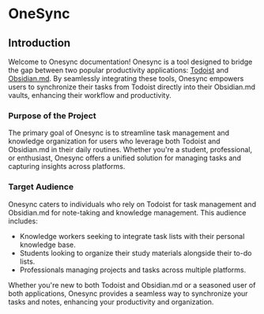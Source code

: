 # OneSync
## Introduction

Welcome to Onesync documentation! Onesync is a tool designed to bridge the gap between two popular productivity applications: [Todoist](https://todoist.com/) and [Obsidian.md](https://obsidian.md/). By seamlessly integrating these tools, Onesync empowers users to synchronize their tasks from Todoist directly into their Obsidian.md vaults, enhancing their workflow and productivity.

### Purpose of the Project
The primary goal of Onesync is to streamline task management and knowledge organization for users who leverage both Todoist and Obsidian.md in their daily routines. Whether you're a student, professional, or enthusiast, Onesync offers a unified solution for managing tasks and capturing insights across platforms.

### Target Audience
Onesync caters to individuals who rely on Todoist for task management and Obsidian.md for note-taking and knowledge management. This audience includes:

- Knowledge workers seeking to integrate task lists with their personal knowledge base.
- Students looking to organize their study materials alongside their to-do lists.
- Professionals managing projects and tasks across multiple platforms.

Whether you're new to both Todoist and Obsidian.md or a seasoned user of both applications, Onesync provides a seamless way to synchronize your tasks and notes, enhancing your productivity and organization.
